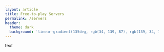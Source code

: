 ```yaml
---
layout: article
title: Free-to-play Servers
permalink: /servers
header:
  theme: dark
  background: 'linear-gradient(135deg, rgb(34, 139, 87), rgb(139, 34, 139))'
---
```


text
